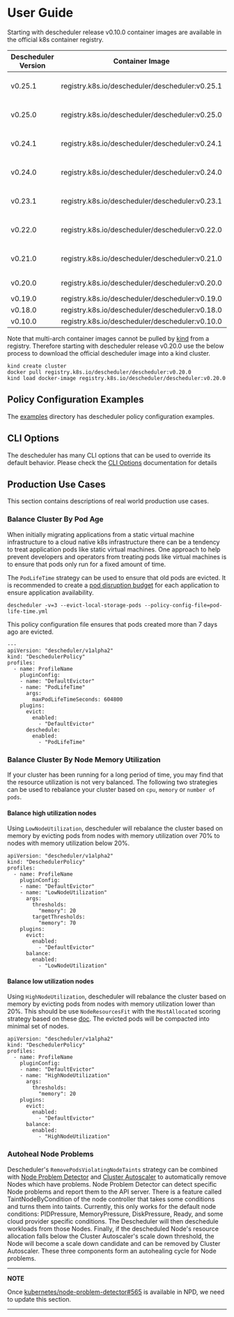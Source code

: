 # User Guide

Starting with descheduler release v0.10.0 container images are available in the official k8s container registry.

Descheduler Version | Container Image                                 | Architectures           |
------------------- |-------------------------------------------------|-------------------------|
v0.25.1             | registry.k8s.io/descheduler/descheduler:v0.25.1 | AMD64<br>ARM64<br>ARMv7 |
v0.25.0             | registry.k8s.io/descheduler/descheduler:v0.25.0 | AMD64<br>ARM64<br>ARMv7 |
v0.24.1             | registry.k8s.io/descheduler/descheduler:v0.24.1 | AMD64<br>ARM64<br>ARMv7 |
v0.24.0             | registry.k8s.io/descheduler/descheduler:v0.24.0 | AMD64<br>ARM64<br>ARMv7 |
v0.23.1             | registry.k8s.io/descheduler/descheduler:v0.23.1 | AMD64<br>ARM64<br>ARMv7 |
v0.22.0             | registry.k8s.io/descheduler/descheduler:v0.22.0 | AMD64<br>ARM64<br>ARMv7 |
v0.21.0             | registry.k8s.io/descheduler/descheduler:v0.21.0 | AMD64<br>ARM64<br>ARMv7 |
v0.20.0             | registry.k8s.io/descheduler/descheduler:v0.20.0 | AMD64<br>ARM64          |
v0.19.0             | registry.k8s.io/descheduler/descheduler:v0.19.0 | AMD64                   |
v0.18.0             | registry.k8s.io/descheduler/descheduler:v0.18.0 | AMD64                   |
v0.10.0             | registry.k8s.io/descheduler/descheduler:v0.10.0 | AMD64                   |

Note that multi-arch container images cannot be pulled by [kind](https://kind.sigs.k8s.io) from a registry. Therefore
starting with descheduler release v0.20.0 use the below process to download the official descheduler
image into a kind cluster.
```
kind create cluster
docker pull registry.k8s.io/descheduler/descheduler:v0.20.0
kind load docker-image registry.k8s.io/descheduler/descheduler:v0.20.0
```

## Policy Configuration Examples
The [examples](https://github.com/kubernetes-sigs/descheduler/tree/master/examples) directory has descheduler policy configuration examples.

## CLI Options
The descheduler has many CLI options that can be used to override its default behavior. Please check the [CLI Options](./cli/descheduler.md) documentation for details

## Production Use Cases
This section contains descriptions of real world production use cases.

### Balance Cluster By Pod Age
When initially migrating applications from a static virtual machine infrastructure to a cloud native k8s
infrastructure there can be a tendency to treat application pods like static virtual machines. One approach
to help prevent developers and operators from treating pods like virtual machines is to ensure that pods
only run for a fixed amount
of time.

The `PodLifeTime` strategy can be used to ensure that old pods are evicted. It is recommended to create a
[pod disruption budget](https://kubernetes.io/docs/tasks/run-application/configure-pdb/) for each
application to ensure application availability.
```
descheduler -v=3 --evict-local-storage-pods --policy-config-file=pod-life-time.yml
```

This policy configuration file ensures that pods created more than 7 days ago are evicted.
```
---
apiVersion: "descheduler/v1alpha2"
kind: "DeschedulerPolicy"
profiles:
  - name: ProfileName
    pluginConfig:
    - name: "DefaultEvictor"
    - name: "PodLifeTime"
      args:
        maxPodLifeTimeSeconds: 604800
    plugins:
      evict:
        enabled:
          - "DefaultEvictor"
      deschedule:
        enabled:
          - "PodLifeTime"
```

### Balance Cluster By Node Memory Utilization
If your cluster has been running for a long period of time, you may find that the resource utilization is not very
balanced. The following two strategies can be used to rebalance your cluster based on `cpu`, `memory` 
or `number of pods`.

#### Balance high utilization nodes
Using `LowNodeUtilization`, descheduler will rebalance the cluster based on memory by evicting pods
from nodes with memory utilization over 70% to nodes with memory utilization below 20%.

```
apiVersion: "descheduler/v1alpha2"
kind: "DeschedulerPolicy"
profiles:
  - name: ProfileName
    pluginConfig:
    - name: "DefaultEvictor"
    - name: "LowNodeUtilization"
      args:
        thresholds:
          "memory": 20
        targetThresholds:
          "memory": 70
    plugins:
      evict:
        enabled:
          - "DefaultEvictor"
      balance:
        enabled:
          - "LowNodeUtilization"
```

#### Balance low utilization nodes
Using `HighNodeUtilization`, descheduler will rebalance the cluster based on memory by evicting pods
from nodes with memory utilization lower than 20%. This should be use `NodeResourcesFit` with the `MostAllocated` scoring strategy based on these [doc](https://kubernetes.io/docs/reference/scheduling/config/#scheduling-plugins).
The evicted pods will be compacted into minimal set of nodes.

```
apiVersion: "descheduler/v1alpha2"
kind: "DeschedulerPolicy"
profiles:
  - name: ProfileName
    pluginConfig:
    - name: "DefaultEvictor"
    - name: "HighNodeUtilization"
      args:
        thresholds:
          "memory": 20
    plugins:
      evict:
        enabled:
          - "DefaultEvictor"
      balance:
        enabled:
          - "HighNodeUtilization"
```

### Autoheal Node Problems

Descheduler's `RemovePodsViolatingNodeTaints` strategy can be combined with
[Node Problem Detector](https://github.com/kubernetes/node-problem-detector/) and
[Cluster Autoscaler](https://github.com/kubernetes/autoscaler/tree/master/cluster-autoscaler) to automatically remove
Nodes which have problems. Node Problem Detector can detect specific Node problems and report them to the API server.
There is a feature called TaintNodeByCondition of the node controller that takes some conditions and turns them into taints. Currently, this only works for the default node conditions: PIDPressure, MemoryPressure, DiskPressure, Ready, and some cloud provider specific conditions.
The Descheduler will then deschedule workloads from those Nodes. Finally, if the descheduled Node's resource
allocation falls below the Cluster Autoscaler's scale down threshold, the Node will become a scale down candidate
and can be removed by Cluster Autoscaler. These three components form an autohealing cycle for Node problems.

---
**NOTE**

Once [kubernetes/node-problem-detector#565](https://github.com/kubernetes/node-problem-detector/pull/565) is available in NPD, we need to update this section.

---
